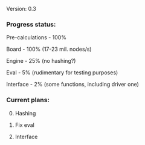 Version: 0.3

### Progress status:

Pre-calculations - 100%

Board - 100% (17-23 mil. nodes/s)

Engine - 25% (no hashing?)

Eval - 5% (rudimentary for testing purposes)

Interface - 2% (some functions, including driver one)

### Current plans:

0. Hashing

1. Fix eval

2. Interface